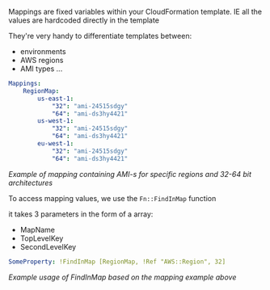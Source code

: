 Mappings are fixed variables within your CloudFormation template. IE all the values are hardcoded directly in the template

They're very handy to differentiate templates between:
- environments
- AWS regions
- AMI types ...

```yml
Mappings:
	RegionMap:
		us-east-1:
			"32": "ami-24515sdgy"
			"64": "ami-ds3hy4421"
		us-west-1:
			"32": "ami-24515sdgy"
			"64": "ami-ds3hy4421"
		eu-west-1:
			"32": "ami-24515sdgy"
			"64": "ami-ds3hy4421"
```
*Example of mapping containing AMI-s for specific regions and 32-64 bit architectures*

To access mapping values, we use the `Fn::FindInMap` function

it takes 3 parameters in the form of a array:
- MapName
- TopLevelKey
- SecondLevelKey

```yml
SomeProperty: !FindInMap [RegionMap, !Ref "AWS::Region", 32]
```
*Example usage of FindInMap based on the mapping example above*